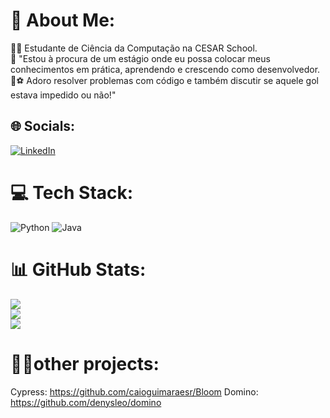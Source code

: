 # 💫 About Me:
👨‍💻 Estudante de Ciência da Computação na CESAR School.<br>🤝 "Estou à procura de um estágio onde eu possa colocar meus conhecimentos em prática,  aprendendo e crescendo como desenvolvedor.<br>🤖⚽ Adoro resolver problemas com código e também discutir se aquele gol estava impedido ou não!"


## 🌐 Socials:
[![LinkedIn](https://img.shields.io/badge/LinkedIn-%230077B5.svg?logo=linkedin&logoColor=white)](https://linkedin.com/in/www.linkedin.com/in/rafael-ferraz-3941bb285) 

# 💻 Tech Stack:
![Python](https://img.shields.io/badge/python-3670A0?style=for-the-badge&logo=python&logoColor=ffdd54) ![Java](https://img.shields.io/badge/java-%23ED8B00.svg?style=for-the-badge&logo=openjdk&logoColor=white)
# 📊 GitHub Stats:
![](https://github-readme-stats.vercel.app/api?username=rafaferraz05&theme=transparent&hide_border=false&include_all_commits=false&count_private=false)<br/>
![](https://github-readme-streak-stats.herokuapp.com/?user=rafaferraz05&theme=transparent&hide_border=false)<br/>
![](https://github-readme-stats.vercel.app/api/top-langs/?username=rafaferraz05&theme=transparent&hide_border=false&include_all_commits=false&count_private=false&layout=compact)

# 👨‍💻other projects:
Cypress: https://github.com/caioguimaraesr/Bloom
Domino: https://github.com/denysleo/domino

